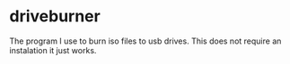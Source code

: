 # driveburner

The program I use to burn iso files to usb drives.
This does not require an instalation it just works. 

